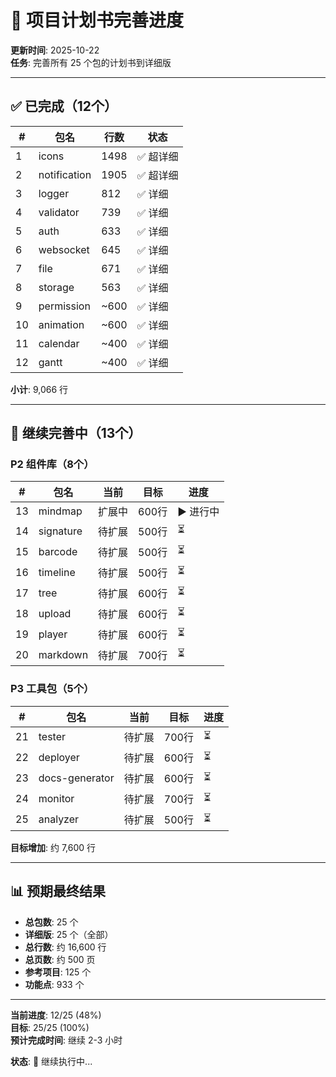 # 🎯 项目计划书完善进度

**更新时间**: 2025-10-22  
**任务**: 完善所有 25 个包的计划书到详细版

---

## ✅ 已完成（12个）

| # | 包名 | 行数 | 状态 |
|---|------|------|------|
| 1 | icons | 1498 | ✅ 超详细 |
| 2 | notification | 1905 | ✅ 超详细 |
| 3 | logger | 812 | ✅ 详细 |
| 4 | validator | 739 | ✅ 详细 |
| 5 | auth | 633 | ✅ 详细 |
| 6 | websocket | 645 | ✅ 详细 |
| 7 | file | 671 | ✅ 详细 |
| 8 | storage | 563 | ✅ 详细 |
| 9 | permission | ~600 | ✅ 详细 |
| 10 | animation | ~600 | ✅ 详细 |
| 11 | calendar | ~400 | ✅ 详细 |
| 12 | gantt | ~400 | ✅ 详细 |

**小计**: 9,066 行

---

## 🔄 继续完善中（13个）

### P2 组件库（8个）

| # | 包名 | 当前 | 目标 | 进度 |
|---|------|------|------|------|
| 13 | mindmap | 扩展中 | 600行 | ▶️ 进行中 |
| 14 | signature | 待扩展 | 500行 | ⏳ |
| 15 | barcode | 待扩展 | 500行 | ⏳ |
| 16 | timeline | 待扩展 | 500行 | ⏳ |
| 17 | tree | 待扩展 | 600行 | ⏳ |
| 18 | upload | 待扩展 | 600行 | ⏳ |
| 19 | player | 待扩展 | 600行 | ⏳ |
| 20 | markdown | 待扩展 | 700行 | ⏳ |

### P3 工具包（5个）

| # | 包名 | 当前 | 目标 | 进度 |
|---|------|------|------|------|
| 21 | tester | 待扩展 | 700行 | ⏳ |
| 22 | deployer | 待扩展 | 600行 | ⏳ |
| 23 | docs-generator | 待扩展 | 600行 | ⏳ |
| 24 | monitor | 待扩展 | 700行 | ⏳ |
| 25 | analyzer | 待扩展 | 500行 | ⏳ |

**目标增加**: 约 7,600 行

---

## 📊 预期最终结果

- **总包数**: 25 个
- **详细版**: 25 个（全部）
- **总行数**: 约 16,600 行
- **总页数**: 约 500 页
- **参考项目**: 125 个
- **功能点**: 933 个

---

**当前进度**: 12/25 (48%)  
**目标**: 25/25 (100%)  
**预计完成时间**: 继续 2-3 小时

**状态**: 🔄 继续执行中...





